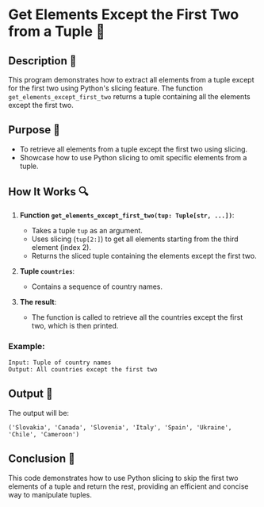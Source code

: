 # Get Elements Except the First Two from a Tuple 🔄

## Description 📝

This program demonstrates how to extract all elements from a tuple except for the first two using Python's slicing feature. The function `get_elements_except_first_two` returns a tuple containing all the elements except the first two.

## Purpose 🎯

-   To retrieve all elements from a tuple except the first two using slicing.
-   Showcase how to use Python slicing to omit specific elements from a tuple.

## How It Works 🔍

1. **Function `get_elements_except_first_two(tup: Tuple[str, ...])`**:

    - Takes a tuple `tup` as an argument.
    - Uses slicing (`tup[2:]`) to get all elements starting from the third element (index 2).
    - Returns the sliced tuple containing the elements except the first two.

2. **Tuple `countries`**:

    - Contains a sequence of country names.

3. **The result**:
    - The function is called to retrieve all the countries except the first two, which is then printed.

### Example:

```
Input: Tuple of country names
Output: All countries except the first two
```

## Output 📜

The output will be:

```
('Slovakia', 'Canada', 'Slovenia', 'Italy', 'Spain', 'Ukraine', 'Chile', 'Cameroon')
```

## Conclusion 🚀

This code demonstrates how to use Python slicing to skip the first two elements of a tuple and return the rest, providing an efficient and concise way to manipulate tuples.
